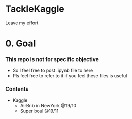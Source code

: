 # TackleKaggle
Leave my effort 

# 0. Goal 
### This repo is not for specific objective
- So I feel free to post .ipynb file  to here
- Pls feel free to refer to it if you feel these files is useful

### Contents
- Kaggle
	- AirBnb in NewYork @19/10
	- Super boul @19/11 
# 
